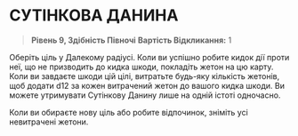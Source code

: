 ﻿# СУТІНКОВА ДАНИНА

> **Рівень 9, Здібність Півночі**
> **Вартість Відкликання:** 1

Оберіть ціль у Далекому радіусі. Коли ви успішно робите кидок дії проти неї, що не призводить до кидка шкоди, покладіть жетон на цю карту. Коли ви завдаєте шкоди цій цілі, витратьте будь-яку кількість жетонів, щоб додати d12 за кожен витрачений жетон до вашого кидка шкоди. Ви можете утримувати Сутінкову Данину лише на одній істоті одночасно.

Коли ви обираєте нову ціль або робите відпочинок, зніміть усі невитрачені жетони.